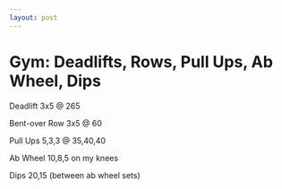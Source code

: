 ```yaml
---
layout: post
---
```


Gym: Deadlifts, Rows, Pull Ups, Ab Wheel, Dips
==============================================

Deadlift 3x5 @ 265

Bent-over Row 3x5 @ 60

Pull Ups 5,3,3 @ 35,40,40

Ab Wheel 10,8,5 on my knees

Dips 20,15 (between ab wheel sets)


